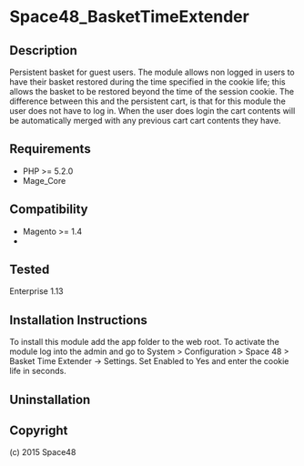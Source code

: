 Space48_BasketTimeExtender
=====================

Description
-----------
Persistent basket for guest users.
The module allows non logged in users to have their basket restored during the time specified in the cookie life; this allows the basket to be restored beyond the time of the session cookie. The difference between this and the persistent cart, is that for this module the user does not have to log in. When the user does login the cart contents will be automatically merged with any previous cart cart contents they have.

Requirements
------------
- PHP >= 5.2.0
- Mage_Core


Compatibility
-------------
- Magento >= 1.4
- 
Tested
-------------
Enterprise 1.13

Installation Instructions
-------------------------

To install this module add the app folder to the web root. 
To activate the module log into the admin and go to System > Configuration > Space 48 > Basket Time Extender -> Settings.
Set Enabled to Yes and enter the cookie life in seconds.


Uninstallation
--------------



Copyright
---------
(c) 2015 Space48
